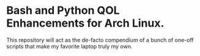 # Bash and Python QOL Enhancements for Arch Linux.
This repository will act as the de-facto compendium of a bunch of one-off scripts that make my favorite laptop truly my own.
